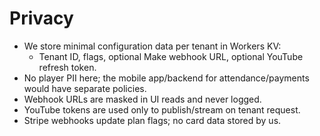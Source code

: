 # Privacy

- We store minimal configuration data per tenant in Workers KV:
  - Tenant ID, flags, optional Make webhook URL, optional YouTube refresh token.
- No player PII here; the mobile app/backend for attendance/payments would have separate policies.
- Webhook URLs are masked in UI reads and never logged.
- YouTube tokens are used only to publish/stream on tenant request.
- Stripe webhooks update plan flags; no card data stored by us.
